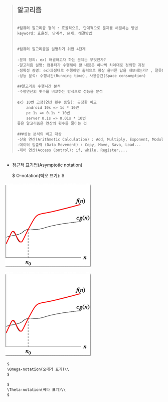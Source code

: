 > ## 알고리즘 
>
>
> ```markdown
>
> #컴퓨터 알고리즘 정의 : 효율적으로, 단계적으로 문제를 해결하는 방법
> keyword: 효율성, 단계적, 문제, 해결방법
> 							
> 								
> #컴퓨터 알고리즘을 설명하기 위한 4단계
>
> -문제 정의: ex) 해결하고자 하는 문제는 무엇인가? 
> -알고리즘 설명: 컴퓨터가 수행해야 할 내용은 하나씩 차례대로 정의한 과정
> -정확성 증명: ex)과정대로 수행하면 출력으로 항상 올바른 답을 내보내는가? , 잘못된 답을 내보내는 경우는 없는가? , 올바른 출력을 내보내고 정상적으로 죵료되는가?
> -성능 분석: 수행시간(Running time), 사용공간(Space consumption)
>
> ##알고리즘 수행시간 분석
> -수행연산의 횟수를 비교하는 방식으로 성능을 분석
>
> ex) 10번 고정(연산 횟수 동일): 공정한 비교
>     android 10s => 1s * 10번 
>     pc 1s => 0.1s * 10번 
>     server 0.1s => 0.01s * 10번
> 좋은 알고리즘은 연산의 횟수를 줄이는 것
>
> ###성능 분석의 비교 대상
> -산술 연산(Arithmetic Calculation) : Add, Multiply, Exponent, Modular...
> -데이터 입출력 (Data Movement) : Copy, Move, Sava, Load...
> -제어 연산(Access Control): if, while, Register....
					
> ```


- 점근적 표기법(Asymptotic notation)
 
     $
     O-notation(빅오 표기): 
     $

<img src="images/bigo-notation.PNG" alt="" />

![Alt text](images/bigo-notation.PNG)

     $
     \Omega-notation(오메가 표기)\\
     $
     
     $
     \Theta-notation(쎄타 표기)\\
     $